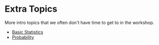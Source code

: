 # Extra Topics

More intro topics that we often don't have time to get to in the workshop.  

* [Basic Statistics](https://nuitrcs.github.io/intro_r_workshop/extratopics/basicstats.html)
* [Probability](https://nuitrcs.github.io/intro_r_workshop/extratopics/probability.html)
